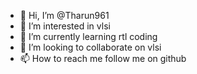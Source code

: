 - 👋 Hi, I’m @Tharun961
- 👀 I’m interested in vlsi
- 🌱 I’m currently learning  rtl coding
- 💞️ I’m looking to collaborate on  vlsi
- 📫 How to reach me follow me on github
<!---
Tharun961/Tharun961 is a ✨ special ✨ repository because its `README.md` (this file) appears on your GitHub profile.
You can click the Preview link to take a look at your changes.
--->
